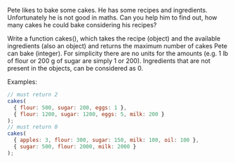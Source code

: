 <!-- https://www.codewars.com/kata/525c65e51bf619685c000059 -->

Pete likes to bake some cakes. He has some recipes and ingredients. Unfortunately he is not good in maths. Can you help him to find out, how many cakes he could bake considering his recipes?

Write a function cakes(), which takes the recipe (object) and the available ingredients (also an object) and returns the maximum number of cakes Pete can bake (integer). For simplicity there are no units for the amounts (e.g. 1 lb of flour or 200 g of sugar are simply 1 or 200). Ingredients that are not present in the objects, can be considered as 0.

Examples:

```js
// must return 2
cakes(
  { flour: 500, sugar: 200, eggs: 1 },
  { flour: 1200, sugar: 1200, eggs: 5, milk: 200 }
);
// must return 0
cakes(
  { apples: 3, flour: 300, sugar: 150, milk: 100, oil: 100 },
  { sugar: 500, flour: 2000, milk: 2000 }
);
```
